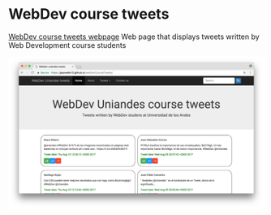 # WebDev course tweets

[WebDev course tweets webpage](https://japoveda10.github.io/webDevCourseTweets/)
Web page that displays tweets written by Web Development course students

![webDevCourseTweets][image1]

[image1]: https://github.com/japoveda10/WebDev/blob/master/webDevCourseTweets/images/webDevCourseTweetsProject.png
